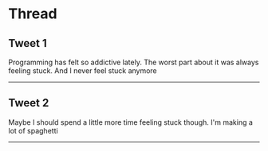 # Thread

## Tweet 1

Programming has felt so addictive lately. The worst part about it was always feeling stuck. And I never feel stuck anymore

---

## Tweet 2

Maybe I should spend a little more time feeling stuck though. I'm making a lot of spaghetti

---

